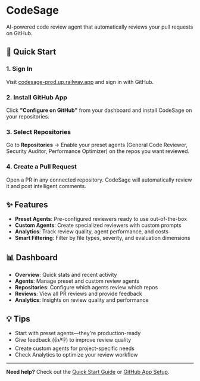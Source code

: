 # CodeSage

AI-powered code review agent that automatically reviews your pull requests on GitHub.

## 🚀 Quick Start

### 1. Sign In
Visit [codesage-prod.up.railway.app](https://codesage-prod.up.railway.app) and sign in with GitHub.

### 2. Install GitHub App
Click **"Configure on GitHub"** from your dashboard and install CodeSage on your repositories.

### 3. Select Repositories
Go to **Repositories** → Enable your preset agents (General Code Reviewer, Security Auditor, Performance Optimizer) on the repos you want reviewed.

### 4. Create a Pull Request
Open a PR in any connected repository. CodeSage will automatically review it and post intelligent comments.

## ✨ Features

- **Preset Agents**: Pre-configured reviewers ready to use out-of-the-box
- **Custom Agents**: Create specialized reviewers with custom prompts
- **Analytics**: Track review quality, agent performance, and costs
- **Smart Filtering**: Filter by file types, severity, and evaluation dimensions

## 📊 Dashboard

- **Overview**: Quick stats and recent activity
- **Agents**: Manage preset and custom review agents
- **Repositories**: Configure which agents review which repos
- **Reviews**: View all PR reviews and provide feedback
- **Analytics**: Insights on review quality and performance

## 💡 Tips

- Start with preset agents—they're production-ready
- Give feedback (👍/👎) to improve review quality
- Create custom agents for project-specific needs
- Check Analytics to optimize your review workflow

---

**Need help?** Check out the [Quick Start Guide](./docs/QUICK_START.md) or [GitHub App Setup](./docs/GITHUB_APP_SETUP.md).
